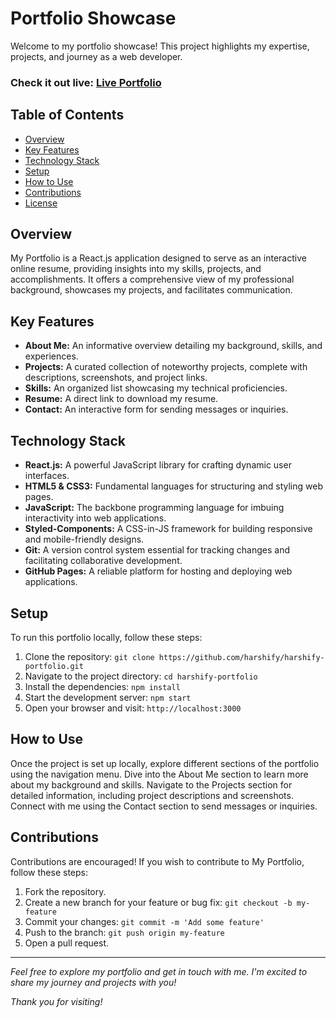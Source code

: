 # Portfolio Showcase

Welcome to my portfolio showcase! This project highlights my expertise, projects, and journey as a web developer.

### Check it out live: [Live Portfolio](https://harshify-portfolio.vercel.app/)

## Table of Contents
- [Overview](#overview)
- [Key Features](#key-features)
- [Technology Stack](#technology-stack)
- [Setup](#setup)
- [How to Use](#how-to-use)
- [Contributions](#contributions)
- [License](#license)

## Overview
My Portfolio is a React.js application designed to serve as an interactive online resume, providing insights into my skills, projects, and accomplishments. It offers a comprehensive view of my professional background, showcases my projects, and facilitates communication.

## Key Features
- **About Me:** An informative overview detailing my background, skills, and experiences.
- **Projects:** A curated collection of noteworthy projects, complete with descriptions, screenshots, and project links.
- **Skills:** An organized list showcasing my technical proficiencies.
- **Resume:** A direct link to download my resume.
- **Contact:** An interactive form for sending messages or inquiries.

## Technology Stack
- **React.js:** A powerful JavaScript library for crafting dynamic user interfaces.
- **HTML5 & CSS3:** Fundamental languages for structuring and styling web pages.
- **JavaScript:** The backbone programming language for imbuing interactivity into web applications.
- **Styled-Components:** A CSS-in-JS framework for building responsive and mobile-friendly designs.
- **Git:** A version control system essential for tracking changes and facilitating collaborative development.
- **GitHub Pages:** A reliable platform for hosting and deploying web applications.

## Setup
To run this portfolio locally, follow these steps:

1. Clone the repository: `git clone https://github.com/harshify/harshify-portfolio.git`
2. Navigate to the project directory: `cd harshify-portfolio`
3. Install the dependencies: `npm install`
4. Start the development server: `npm start`
5. Open your browser and visit: `http://localhost:3000`

## How to Use
Once the project is set up locally, explore different sections of the portfolio using the navigation menu. Dive into the About Me section to learn more about my background and skills. Navigate to the Projects section for detailed information, including project descriptions and screenshots. Connect with me using the Contact section to send messages or inquiries.

## Contributions
Contributions are encouraged! If you wish to contribute to My Portfolio, follow these steps:

1. Fork the repository.
2. Create a new branch for your feature or bug fix: `git checkout -b my-feature`
3. Commit your changes: `git commit -m 'Add some feature'`
4. Push to the branch: `git push origin my-feature`
5. Open a pull request.

---

*Feel free to explore my portfolio and get in touch with me. I'm excited to share my journey and projects with you!*

*Thank you for visiting!*

